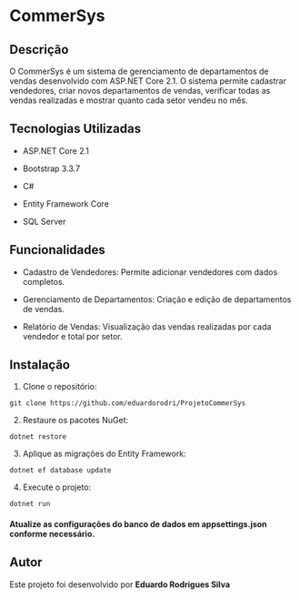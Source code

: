 # CommerSys

## Descrição
O CommerSys é um sistema de gerenciamento de departamentos de vendas desenvolvido com ASP.NET Core 2.1. O sistema permite cadastrar vendedores, criar novos departamentos de vendas, verificar todas as vendas realizadas e mostrar quanto cada setor vendeu no mês.

## Tecnologias Utilizadas

- ASP.NET Core 2.1

- Bootstrap 3.3.7

- C#
  
- Entity Framework Core
  
- SQL Server
  
## Funcionalidades

- Cadastro de Vendedores: Permite adicionar vendedores com dados completos.
  
- Gerenciamento de Departamentos: Criação e edição de departamentos de vendas.
  
- Relatório de Vendas: Visualização das vendas realizadas por cada vendedor e total por setor.

## Instalação

1. Clone o repositório:
```
git clone https://github.com/eduardorodri/ProjetoCommerSys
```
2. Restaure os pacotes NuGet:
```
dotnet restore
```
3. Aplique as migrações do Entity Framework:
```
dotnet ef database update
```
4. Execute o projeto:
```
dotnet run
```

#### Atualize as configurações do banco de dados em appsettings.json conforme necessário. 

## Autor

Este projeto foi desenvolvido por <strong> Eduardo Rodrigues Silva <strong>


